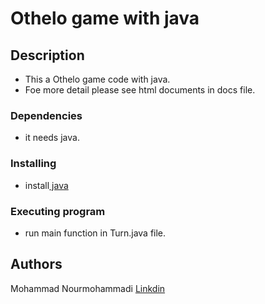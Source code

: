 # Othelo game with java

## Description

* This a Othelo game code with java.
* Foe more detail please see html documents in docs file.


### Dependencies

* it needs java.

### Installing

* install<a href="https://www.java.com/"> java </a>

### Executing program

* run main function in Turn.java file.

## Authors

Mohammad Nourmohammadi [Linkdin](https://www.linkedin.com/in/mohammad-nourmohammadi/)

